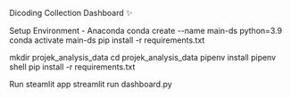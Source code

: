 Dicoding Collection Dashboard ✨

Setup Environment - Anaconda
conda create --name main-ds python=3.9
conda activate main-ds
pip install -r requirements.txt

mkdir projek_analysis_data
cd projek_analysis_data
pipenv install
pipenv shell
pip install -r requirements.txt

Run steamlit app
streamlit run dashboard.py
